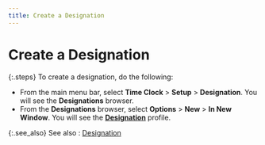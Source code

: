```yaml
---
title: Create a Designation
---
```


# Create a Designation


{:.steps}
To create a designation, do the following:

- From the main  menu bar, select **Time Clock** >  **Setup** > **Designation**.  You will see the **Designations**  browser.
- From the **Designations** browser, select **Options**  > **New** > **In 
 New Window**. You will see the [**Designation**]({{site.tc_baseurl}}/employees/designations/the_designation_profile.html) profile.



{:.see_also}
See also
: [Designation]({{site.tc_baseurl}}/employees/designations/designations.html)
